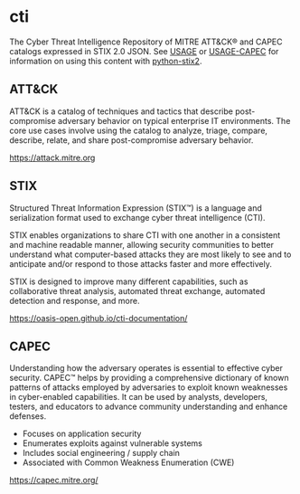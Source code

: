 # cti
The Cyber Threat Intelligence Repository of MITRE ATT&CK&reg; and CAPEC catalogs expressed in STIX 2.0 JSON. See [USAGE](USAGE.md) or [USAGE-CAPEC](USAGE-CAPEC.md) for information on using this content with [python-stix2](https://github.com/oasis-open/cti-python-stix2).

## ATT&CK
ATT&CK is a catalog of techniques and tactics that describe post-compromise adversary behavior on typical enterprise IT environments. The core use cases involve using the catalog to analyze, triage, compare, describe, relate, and share post-compromise adversary behavior.

https://attack.mitre.org

## STIX
Structured Threat Information Expression (STIX™) is a language and serialization format used to exchange cyber threat intelligence (CTI).

STIX enables organizations to share CTI with one another in a consistent and machine readable manner, allowing security communities to better understand what computer-based attacks they are most likely to see and to anticipate and/or respond to those attacks faster and more effectively.

STIX is designed to improve many different capabilities, such as collaborative threat analysis, automated threat exchange, automated detection and response, and more.

https://oasis-open.github.io/cti-documentation/

## CAPEC

Understanding how the adversary operates is essential to effective cyber security. CAPEC™ helps by providing a comprehensive dictionary of known patterns of attacks employed by adversaries to exploit known weaknesses in cyber-enabled capabilities. It can be used by analysts, developers, testers, and educators to advance community understanding and enhance defenses.

 - Focuses on application security
 - Enumerates exploits against vulnerable systems
 - Includes social engineering / supply chain
 - Associated with Common Weakness Enumeration (CWE)

https://capec.mitre.org/
